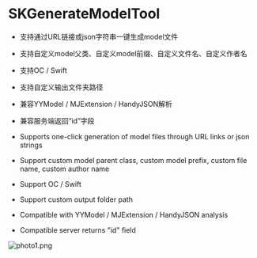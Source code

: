 # SKGenerateModelTool

- 支持通过URL链接或json字符串一键生成model文件
- 支持自定义model父类、自定义model前缀、自定义文件名、自定义作者名
- 支持OC / Swift
- 支持自定义输出文件夹路径
- 兼容YYModel / MJExtension / HandyJSON解析
- 兼容服务端返回“id”字段

- Supports one-click generation of model files through URL links or json strings
- Support custom model parent class, custom model prefix, custom file name, custom author name
- Support OC / Swift
- Support custom output folder path
- Compatible with YYModel / MJExtension / HandyJSON analysis
- Compatible server returns "id" field

![photo1.png](https://upload-images.jianshu.io/upload_images/1129777-cf955d251053c767.png?imageMogr2/auto-orient/strip%7CimageView2/2/w/1240)

